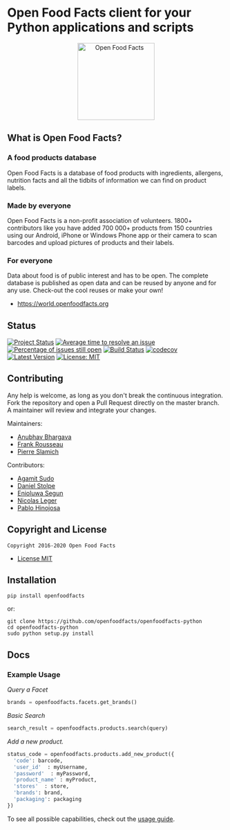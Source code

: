# Open Food Facts client for your Python applications and scripts

<div align="center">
  <img width="178" src="https://static.openfoodfacts.org/images/misc/openfoodfacts-logo-en-178x150.png" alt="Open Food Facts"/>
</div>

## What is Open Food Facts?

### A food products database

Open Food Facts is a database of food products with ingredients, allergens, nutrition facts and all the tidbits of information we can find on product labels.

### Made by everyone

Open Food Facts is a non-profit association of volunteers.
1800+ contributors like you have added 700 000+ products from 150 countries using our Android, iPhone or Windows Phone app or their camera to scan barcodes and upload pictures of products and their labels.

### For everyone

Data about food is of public interest and has to be open. The complete database is published as open data and can be reused by anyone and for any use. Check-out the cool reuses or make your own!
- <https://world.openfoodfacts.org>

## Status

[![Project Status](https://opensource.box.com/badges/active.svg)](https://opensource.box.com/badges)
[![Average time to resolve an issue](https://isitmaintained.com/badge/resolution/openfoodfacts/openfoodfacts-python.svg)](https://isitmaintained.com/project/openfoodfacts/openfoodfacts-python.svg "Average time to resolve an issue")
[![Percentage of issues still open](https://isitmaintained.com/badge/open/openfoodfacts/openfoodfacts-python.svg)](https://isitmaintained.com/project/openfoodfacts/openfoodfacts-python.svg "Percentage of issues still open")
[![Build Status](https://travis-ci.org/openfoodfacts/openfoodfacts-python.svg?branch=master)](https://travis-ci.org/openfoodfacts/openfoodfacts-python)
[![codecov](https://codecov.io/gh/openfoodfacts/openfoodfacts-python/branch/master/graph/badge.svg)](https://codecov.io/gh/openfoodfacts/openfoodfacts-python)
[![Latest Version](https://img.shields.io/pypi/v/openfoodfacts.svg)](https://pypi.org/project/openfoodfacts)
[![License: MIT](https://img.shields.io/badge/License-MIT-blue.svg)](https://github.com/openfoodfacts/openfoodfacts-python/blob/master/LICENSE)

## Contributing

Any help is welcome, as long as you don't break the continuous integration.
Fork the repository and open a Pull Request directly on the master branch.
A maintainer will review and integrate your changes.

Maintainers:

- [Anubhav Bhargava](https://github.com/Anubhav-Bhargava)
- [Frank Rousseau](https://github.com/frankrousseau)
- [Pierre Slamich](https://github.com/teolemon)

Contributors:

- [Agamit Sudo](https://github.com/agamitsudo)
- [Daniel Stolpe](https://github.com/numberpi)
- [Enioluwa Segun](https://github.com/enioluwa23)
- [Nicolas Leger](https://github.com/nicolasleger)
- [Pablo Hinojosa](https://github.com/Pablohn26)

## Copyright and License

    Copyright 2016-2020 Open Food Facts

- [License MIT](https://github.com/openfoodfacts/openfoodfacts-python/blob/master/LICENSE)

## Installation

    pip install openfoodfacts

or:

    git clone https://github.com/openfoodfacts/openfoodfacts-python
    cd openfoodfacts-python
    sudo python setup.py install

## Docs

### Example Usage

*Query a Facet*

```python
brands = openfoodfacts.facets.get_brands()
```

*Basic Search*

```python
search_result = openfoodfacts.products.search(query)
```

*Add a new product.*

```python
status_code = openfoodfacts.products.add_new_product({
  'code': barcode,
  'user_id'  : myUsername,
  'password'  : myPassword,
  'product_name' : myProduct,
  'stores'  : store,
  'brands': brand,
  'packaging': packaging
})
```

To see all possible capabilities, check out the [usage guide](https://github.com/openfoodfacts/openfoodfacts-python/blob/master/docs/Usage.md).
